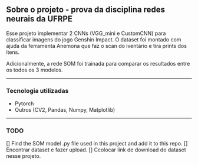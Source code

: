 ## Sobre o projeto - prova da disciplina redes neurais da UFRPE

Esse projeto implementar 2 CNNs (VGG_mini e CustomCNN) para classificar imagens do jogo Genshin Impact. 
O dataset foi montado com ajuda da ferramenta Anemona que faz o scan do iventário e tira prints dos itens.

Adicionalmente, a rede SOM foi trainada para comparar os resultados entre os todos os 3 modelos.

--- 
### Tecnologia utilizadas

- Pytorch
- Outros (CV2, Pandas, Numpy, Matplotlib)
---

### TODO
[] Find the SOM model .py file used in this project and add it to this repo.
[] Encontrar dataset e fazer upload.
[] Ccolocar link de download do dataset nesse projeto.
